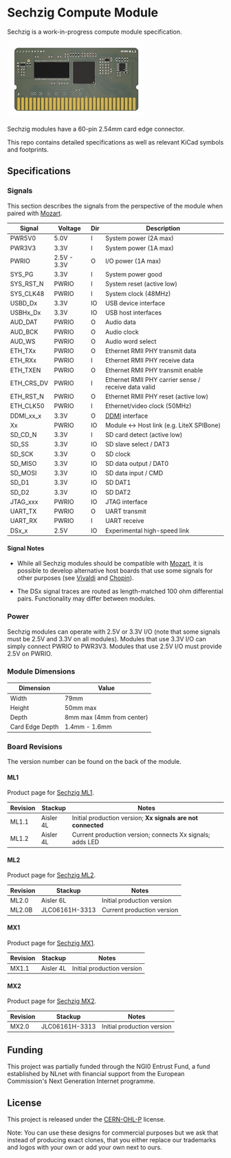 # Sechzig Compute Module

Sechzig is a work-in-progress compute module specification.

![Sechzig ML1](https://github.com/machdyne/sechzig/blob/4ddd1e48dee8f0d31b78590a8419e66eab25ad2f/ml1.png)

Sechzig modules have a 60-pin 2.54mm card edge connector.

This repo contains detailed specifications as well as relevant KiCad symbols and footprints.

## Specifications

### Signals

This section describes the signals from the perspective of the module when paired with [Mozart](https://machdyne.com/product/mozart-motherboard).

| Signal | Voltage | Dir | Description |
| ------ | ------- | --- | ----------- |
| PWR5V0 | 5.0V | I | System power (2A max) |
| PWR3V3 | 3.3V | I | System power (1A max) |
| PWRIO | 2.5V - 3.3V | O | I/O power (1A max) |
| SYS\_PG | 3.3V | I | System power good |
| SYS\_RST\_N | PWRIO | I | System reset (active low) |
| SYS\_CLK48 | PWRIO | I | System clock (48MHz) |
| USBD\_Dx | 3.3V | IO | USB device interface |
| USBHx\_Dx | 3.3V | IO | USB host interfaces |
| AUD\_DAT | PWRIO | O | Audio data |
| AUD\_BCK | PWRIO | O | Audio clock |
| AUD\_WS | PWRIO | O | Audio word select |
| ETH\_TXx | PWRIO | O | Ethernet RMII PHY transmit data |
| ETH\_RXx | PWRIO | I | Ethernet RMII PHY receive data |
| ETH\_TXEN | PWRIO | O | Ethernet RMII PHY transmit enable |
| ETH\_CRS\_DV | PWRIO | I | Ethernet RMII PHY carrier sense / receive data valid |
| ETH\_RST\_N | PWRIO | O | Ethernet RMII PHY reset (active low) |
| ETH\_CLK50 | PWRIO | I | Ethernet/video clock (50MHz) |
| DDMI\_xx\_x | 3.3V | O | [DDMI](https://github.com/machdyne/ddmi) interface |
| Xx | PWRIO | IO | Module <-> Host link (e.g. LiteX SPIBone) | 
| SD\_CD\_N | 3.3V | I | SD card detect (active low) |
| SD\_SS | 3.3V | IO | SD slave select / DAT3 |
| SD\_SCK | 3.3V | O | SD clock |
| SD\_MISO | 3.3V | IO | SD data output / DAT0 |
| SD\_MOSI | 3.3V | IO | SD data input / CMD |
| SD\_D1 | 3.3V| IO | SD DAT1 |
| SD\_D2 | 3.3V | IO | SD DAT2 |
| JTAG\_xxx | PWRIO | IO | JTAG interface |
| UART\_TX | PWRIO | O | UART transmit |
| UART\_RX | PWRIO | I | UART receive |
| DSx\_x | 2.5V | IO | Experimental high-speed link |

#### Signal Notes

  * While all Sechzig modules should be compatible with [Mozart](https://github.com/machdyne/mozart), it is possible to develop alternative host boards that use some signals for other purposes (see [Vivaldi](https://github.com/machdyne/vivaldi) and [Chopin](https://github.com/machdyne/chopin)).

  * The DSx signal traces are routed as length-matched 100 ohm differential pairs. Functionality may differ between modules.

### Power

Sechzig modules can operate with 2.5V or 3.3V I/O (note that some signals must be 2.5V and 3.3V on all modules). Modules that use 3.3V I/O can simply connect PWRIO to PWR3V3. Modules that use 2.5V I/O must provide 2.5V on PWRIO.

### Module Dimensions

| Dimension | Value |
| --------- | ----- |
| Width | 79mm |
| Height | 50mm max |
| Depth | 8mm max (4mm from center) |
| Card Edge Depth | 1.4mm - 1.6mm |

### Board Revisions

The version number can be found on the back of the module.

#### ML1

Product page for [Sechzig ML1](https://machdyne.com/product/sechzig-ml1-compute-module/).

| Revision | Stackup | Notes |
| -------- | ------- | ----- |
| ML1.1 | Aisler 4L | Initial production version; **Xx signals are not connected** |
| ML1.2 | Aisler 4L | Current production version; connects Xx signals; adds LED |

#### ML2

Product page for [Sechzig ML2](https://machdyne.com/product/sechzig-ml2-compute-module/).

| Revision | Stackup | Notes |
| -------- | ------- | ----- |
| ML2.0 | Aisler 6L | Initial production version |
| ML2.0B | JLC06161H-3313 | Current production version |

#### MX1

Product page for [Sechzig MX1](https://machdyne.com/product/sechzig-mx1-compute-module/).

| Revision | Stackup | Notes |
| -------- | ------- | ----- |
| MX1.1 | Aisler 4L | Initial production version |

#### MX2

Product page for [Sechzig MX2](https://machdyne.com/product/sechzig-mx2-compute-module/).

| Revision | Stackup | Notes |
| -------- | ------- | ----- |
| MX2.0 | JLC06161H-3313 | Initial production version |

## Funding

This project was partially funded through the NGI0 Entrust Fund, a fund established by NLnet with financial support from the European Commission's Next Generation Internet programme.

## License

This project is released under the [CERN-OHL-P](LICENSE.txt) license.

Note: You can use these designs for commercial purposes but we ask that instead of producing exact clones, that you either replace our trademarks and logos with your own or add your own next to ours.
